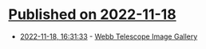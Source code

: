 # [Published on 2022-11-18](index.md)

* [2022-11-18, 16:31:33](https://news.ycombinator.com/item?id=33657139) - [Webb Telescope Image Gallery](https://webbtelescope.org/resource-gallery/images)

